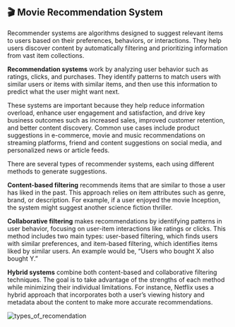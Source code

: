 🎬 Movie Recommendation System
------------------------------
Recommender systems are algorithms designed to suggest relevant items to users based on their preferences, behaviors, or interactions. They help users discover content by automatically filtering and prioritizing information from vast item collections.

**Recommendation systems** work by analyzing user behavior such as ratings, clicks, and purchases. They identify patterns to match users with similar users or items with similar items, and then use this information to predict what the user might want next.

These systems are important because they help reduce information overload, enhance user engagement and satisfaction, and drive key business outcomes such as increased sales, improved customer retention, and better content discovery. Common use cases include product suggestions in e-commerce, movie and music recommendations on streaming platforms, friend and content suggestions on social media, and personalized news or article feeds.

There are several types of recommender systems, each using different methods to generate suggestions. 

**Content-based filtering** recommends items that are similar to those a user has liked in the past. This approach relies on item attributes such as genre, brand, or description. For example, if a user enjoyed the movie Inception, the system might suggest another science fiction thriller.

**Collaborative filtering** makes recommendations by identifying patterns in user behavior, focusing on user-item interactions like ratings or clicks. This method includes two main types: user-based filtering, which finds users with similar preferences, and item-based filtering, which identifies items liked by similar users. An example would be, “Users who bought X also bought Y.”

**Hybrid systems** combine both content-based and collaborative filtering techniques. The goal is to take advantage of the strengths of each method while minimizing their individual limitations. For instance, Netflix uses a hybrid approach that incorporates both a user’s viewing history and metadata about the content to make more accurate recommendations.

![types_of_recomendation](https://github.com/user-attachments/assets/ad06578e-92e5-41ba-b8fd-bcc01efa4883)




